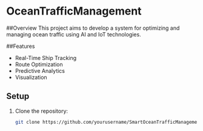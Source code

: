 # OceanTrafficManagement
##Overview
This project aims to develop a system for optimizing and managing ocean traffic using AI and IoT technologies.

##Features
- Real-Time Ship Tracking 
- Route Optimization
- Predictive Analytics
- Visualization
## Setup 
1. Clone the repository:
   ```sh
   git clone https://github.com/yourusername/SmartOceanTrafficManagement.git
